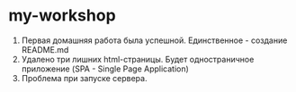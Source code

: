# my-workshop

1. Первая домашняя работа была успешной. Единственное - создание README.md
2. Удалено три лишних html-страницы. Будет одностраничное приложение (SPA - Single Page Application)
3. Проблема при запуске сервера. 